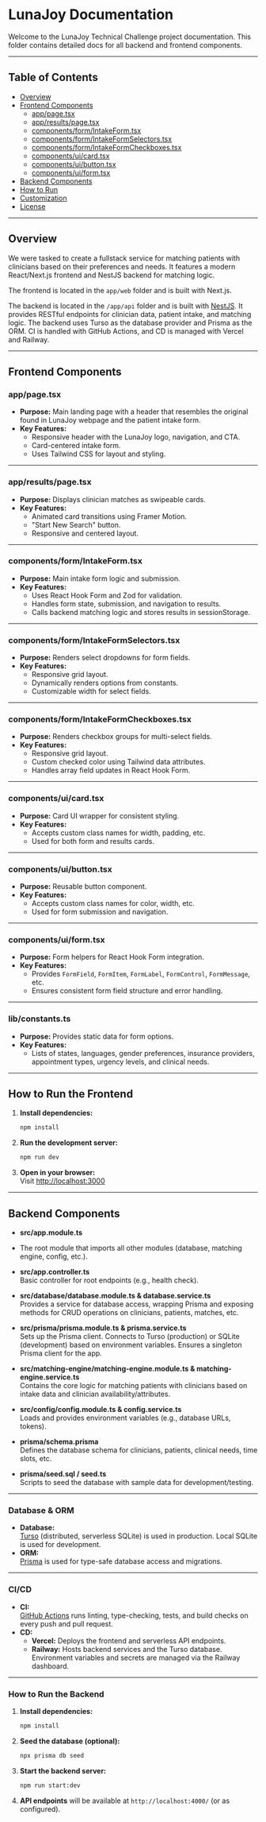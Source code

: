# LunaJoy Documentation

Welcome to the LunaJoy Technical Challenge project documentation. This folder contains detailed docs for all backend and frontend components.

---

## Table of Contents

- [Overview](#overview)
- [Frontend Components](#frontend-components)
  - [app/page.tsx](#apppagetsx)
  - [app/results/page.tsx](#appresultspagetsx)
  - [components/form/IntakeForm.tsx](#componentsformintakeformtsx)
  - [components/form/IntakeFormSelectors.tsx](#componentsformintakeformselectorstsx)
  - [components/form/IntakeFormCheckboxes.tsx](#componentsformintakeformcheckboxestsx)
  - [components/ui/card.tsx](#componentsuicardtsx)
  - [components/ui/button.tsx](#componentsuibuttontsx)
  - [components/ui/form.tsx](#componentsuiformtsx)
- [Backend Components](#backend-components)
- [How to Run](#how-to-run)
- [Customization](#customization)
- [License](#license)

---

## Overview

We were tasked to create a fullstack service for matching patients with clinicians based on their preferences and needs. It features a modern React/Next.js frontend and NestJS backend for matching logic.

The frontend is located in the `app/web` folder and is built with Next.js.

The backend is located in the `/app/api` folder and is built with [NestJS](https://nestjs.com/). It provides RESTful endpoints for clinician data, patient intake, and matching logic. The backend uses Turso as the database provider and Prisma as the ORM. CI is handled with GitHub Actions, and CD is managed with Vercel and Railway.

---

## Frontend Components

### app/page.tsx

- **Purpose:** Main landing page with a header that resembles the original found in LunaJoy webpage and the patient intake form.
- **Key Features:**
  - Responsive header with the LunaJoy logo, navigation, and CTA.
  - Card-centered intake form.
  - Uses Tailwind CSS for layout and styling.

---

### app/results/page.tsx

- **Purpose:** Displays clinician matches as swipeable cards.
- **Key Features:**
  - Animated card transitions using Framer Motion.
  - "Start New Search" button.
  - Responsive and centered layout.

---

### components/form/IntakeForm.tsx

- **Purpose:** Main intake form logic and submission.
- **Key Features:**
  - Uses React Hook Form and Zod for validation.
  - Handles form state, submission, and navigation to results.
  - Calls backend matching logic and stores results in sessionStorage.

---

### components/form/IntakeFormSelectors.tsx

- **Purpose:** Renders select dropdowns for form fields.
- **Key Features:**
  - Responsive grid layout.
  - Dynamically renders options from constants.
  - Customizable width for select fields.

---

### components/form/IntakeFormCheckboxes.tsx

- **Purpose:** Renders checkbox groups for multi-select fields.
- **Key Features:**
  - Responsive grid layout.
  - Custom checked color using Tailwind data attributes.
  - Handles array field updates in React Hook Form.

---

### components/ui/card.tsx

- **Purpose:** Card UI wrapper for consistent styling.
- **Key Features:**
  - Accepts custom class names for width, padding, etc.
  - Used for both form and results cards.

---

### components/ui/button.tsx

- **Purpose:** Reusable button component.
- **Key Features:**
  - Accepts custom class names for color, width, etc.
  - Used for form submission and navigation.

---

### components/ui/form.tsx

- **Purpose:** Form helpers for React Hook Form integration.
- **Key Features:**
  - Provides `FormField`, `FormItem`, `FormLabel`, `FormControl`, `FormMessage`, etc.
  - Ensures consistent form field structure and error handling.

---

### lib/constants.ts

- **Purpose:** Provides static data for form options.
- **Key Features:**
  - Lists of states, languages, gender preferences, insurance providers, appointment types, urgency levels, and clinical needs.

---

## How to Run the Frontend

1. **Install dependencies:**
   ```sh
   npm install
   ```
2. **Run the development server:**
   ```sh
   npm run dev
   ```
3. **Open in your browser:**  
   Visit [http://localhost:3000](http://localhost:3000)

---

## Backend Components

- **src/app.module.ts**
- The root module that imports all other modules (database, matching engine, config, etc.).

- **src/app.controller.ts**  
  Basic controller for root endpoints (e.g., health check).

- **src/database/database.module.ts & database.service.ts**  
  Provides a service for database access, wrapping Prisma and exposing methods for CRUD operations on clinicians, patients, matches, etc.

- **src/prisma/prisma.module.ts & prisma.service.ts**  
  Sets up the Prisma client. Connects to Turso (production) or SQLite (development) based on environment variables. Ensures a singleton Prisma client for the app.

- **src/matching-engine/matching-engine.module.ts & matching-engine.service.ts**  
  Contains the core logic for matching patients with clinicians based on intake data and clinician availability/attributes.

- **src/config/config.module.ts & config.service.ts**  
  Loads and provides environment variables (e.g., database URLs, tokens).

- **prisma/schema.prisma**  
  Defines the database schema for clinicians, patients, clinical needs, time slots, etc.

- **prisma/seed.sql / seed.ts**  
  Scripts to seed the database with sample data for development/testing.

---

### Database & ORM

- **Database:**  
  [Turso](https://turso.tech/) (distributed, serverless SQLite) is used in production. Local SQLite is used for development.
- **ORM:**  
  [Prisma](https://www.prisma.io/) is used for type-safe database access and migrations.

---

### CI/CD

- **CI:**  
  [GitHub Actions](https://github.com/features/actions) runs linting, type-checking, tests, and build checks on every push and pull request.
- **CD:**
  - **Vercel:** Deploys the frontend and serverless API endpoints.
  - **Railway:** Hosts backend services and the Turso database. Environment variables and secrets are managed via the Railway dashboard.

---

### How to Run the Backend

1. **Install dependencies:**
   ```sh
   npm install
   ```
2. **Seed the database (optional):**
   ```sh
   npx prisma db seed
   ```
3. **Start the backend server:**
   ```sh
   npm run start:dev
   ```
4. **API endpoints** will be available at `http://localhost:4000/` (or as configured).
